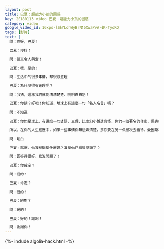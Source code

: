 ```yaml
---
layout: post
title: 巴夏：超能力小孩的困惑
key: 20180113_video_巴夏：超能力小孩的困惑
category: video
google_video_id: 16xps-lShYLohWyBrN46XwaPvA-dK-TyoRQ
tags: [影片]
text: |
  問：你好，巴夏！

  巴夏：你好！

  問：這真令人興奮！

  巴夏：嗯，是的！

  問：生活中的很多事情，都很沒道理

  巴夏：為什麼得有道理呢？

  問：我猜，這樣我們就能清清楚楚、明明白白哈！

  巴夏：你猜？好吧！你知道，地球上有這麼一句「名人名言」嗎？

  問：不知道

  巴夏：你們星球上，有這麼一句諺語，真理，比虛幻小說還奇怪，你們一個著名的作家，馬克吐溫（筆名），塞繆爾・克萊門斯（原名）說，為什麼真理不該比虛幻小說還奇怪呢？畢竟小說還得讓人明白/講得通/合乎情理，在某個層面上，你對有些事情，確實無法理解，但在另一層面上，你就能理解。

  所以，在你的人生經歷中，如果一些事情你無法弄清楚，那你要在另一個層次去看待。愛因斯坦，也說過一句經典的話：一個問題，是無法在製造這個問題的層面上解決的，你要站在更高的層面上，才能找到答案，同樣的道理，如果有些事情，你搞不明白，那你要站在更高的角度去看待它。然後，大多數情況下，你就會，漸漸明白，但是，你得以不同的眼光，不同的解釋，來看待它，明白嗎？

  問：明白

  巴夏：那麼，你還想聊聊什麼嗎？還是你已經沒問題了？

  問：回答得很好，我沒問題了！

  巴夏：你確定？

  問：是的！

  巴夏：肯定？

  問：是的！

  巴夏：絕對？

  問：是的！

  巴夏：好的！謝謝！

  問：謝謝你！
---
```


{%- include algolia-hack.html -%}
